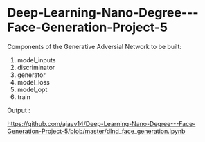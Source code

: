 # Deep-Learning-Nano-Degree---Face-Generation-Project-5


Components of the Generative Adversial Network to be built:

1) model_inputs
2) discriminator
3) generator
4) model_loss
5) model_opt
6) train

Output :

https://github.com/ajayv14/Deep-Learning-Nano-Degree---Face-Generation-Project-5/blob/master/dlnd_face_generation.ipynb
